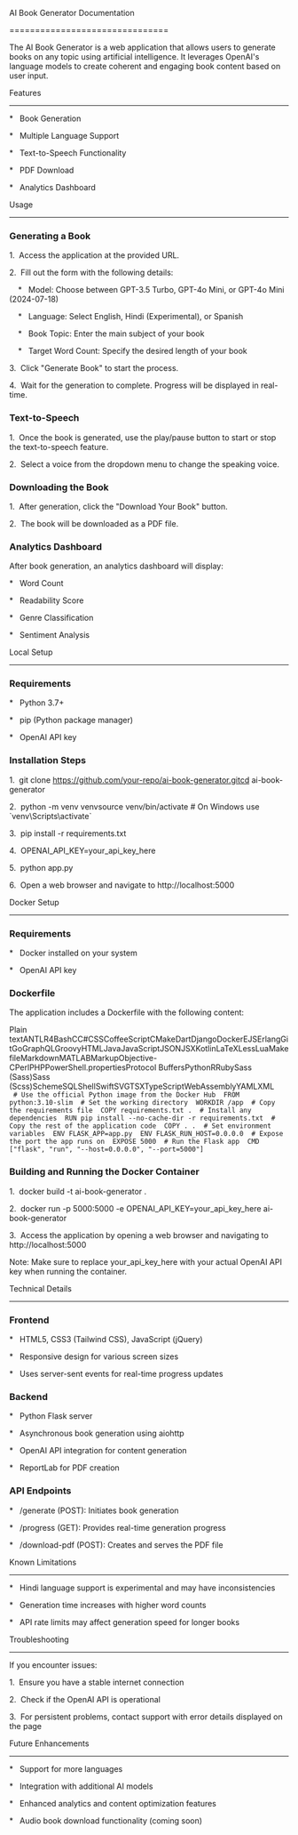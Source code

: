 AI Book Generator Documentation

===============================

The AI Book Generator is a web application that allows users to generate books on any topic using artificial intelligence. It leverages OpenAI's language models to create coherent and engaging book content based on user input.

Features

--------

*   Book Generation

*   Multiple Language Support

*   Text-to-Speech Functionality

*   PDF Download

*   Analytics Dashboard

Usage

-----

### Generating a Book

1\.  Access the application at the provided URL.

2\.  Fill out the form with the following details:

    *   Model: Choose between GPT-3.5 Turbo, GPT-4o Mini, or GPT-4o Mini (2024-07-18)

    *   Language: Select English, Hindi (Experimental), or Spanish

    *   Book Topic: Enter the main subject of your book

    *   Target Word Count: Specify the desired length of your book

3\.  Click "Generate Book" to start the process.

4\.  Wait for the generation to complete. Progress will be displayed in real-time.

### Text-to-Speech

1\.  Once the book is generated, use the play/pause button to start or stop the text-to-speech feature.

2\.  Select a voice from the dropdown menu to change the speaking voice.

### Downloading the Book

1\.  After generation, click the "Download Your Book" button.

2\.  The book will be downloaded as a PDF file.

### Analytics Dashboard

After book generation, an analytics dashboard will display:

*   Word Count

*   Readability Score

*   Genre Classification

*   Sentiment Analysis

Local Setup

-----------

### Requirements

*   Python 3.7+

*   pip (Python package manager)

*   OpenAI API key

### Installation Steps

1\.  git clone https://github.com/your-repo/ai-book-generator.gitcd ai-book-generator

2\.  python -m venv venvsource venv/bin/activate # On Windows use \`venv\\Scripts\\activate\`

3\.  pip install -r requirements.txt

4\.  OPENAI\_API\_KEY=your\_api\_key\_here

5\.  python app.py

6\.  Open a web browser and navigate to http://localhost:5000

Docker Setup

------------

### Requirements

*   Docker installed on your system

*   OpenAI API key

### Dockerfile

The application includes a Dockerfile with the following content:

Plain textANTLR4BashCC#CSSCoffeeScriptCMakeDartDjangoDockerEJSErlangGitGoGraphQLGroovyHTMLJavaJavaScriptJSONJSXKotlinLaTeXLessLuaMakefileMarkdownMATLABMarkupObjective-CPerlPHPPowerShell.propertiesProtocol BuffersPythonRRubySass (Sass)Sass (Scss)SchemeSQLShellSwiftSVGTSXTypeScriptWebAssemblyYAMLXML`   # Use the official Python image from the Docker Hub  FROM python:3.10-slim  # Set the working directory  WORKDIR /app  # Copy the requirements file  COPY requirements.txt .  # Install any dependencies  RUN pip install --no-cache-dir -r requirements.txt  # Copy the rest of the application code  COPY . .  # Set environment variables  ENV FLASK_APP=app.py  ENV FLASK_RUN_HOST=0.0.0.0  # Expose the port the app runs on  EXPOSE 5000  # Run the Flask app  CMD ["flask", "run", "--host=0.0.0.0", "--port=5000"]   `

### Building and Running the Docker Container

1\.  docker build -t ai-book-generator .

2\.  docker run -p 5000:5000 -e OPENAI\_API\_KEY=your\_api\_key\_here ai-book-generator

3\.  Access the application by opening a web browser and navigating to http://localhost:5000

Note: Make sure to replace your\_api\_key\_here with your actual OpenAI API key when running the container.

Technical Details

-----------------

### Frontend

*   HTML5, CSS3 (Tailwind CSS), JavaScript (jQuery)

*   Responsive design for various screen sizes

*   Uses server-sent events for real-time progress updates

### Backend

*   Python Flask server

*   Asynchronous book generation using aiohttp

*   OpenAI API integration for content generation

*   ReportLab for PDF creation

### API Endpoints

*   /generate (POST): Initiates book generation

*   /progress (GET): Provides real-time generation progress

*   /download-pdf (POST): Creates and serves the PDF file

Known Limitations

-----------------

*   Hindi language support is experimental and may have inconsistencies

*   Generation time increases with higher word counts

*   API rate limits may affect generation speed for longer books

Troubleshooting

---------------

If you encounter issues:

1\.  Ensure you have a stable internet connection

2\.  Check if the OpenAI API is operational

3\.  For persistent problems, contact support with error details displayed on the page

Future Enhancements

-------------------

*   Support for more languages

*   Integration with additional AI models

*   Enhanced analytics and content optimization features

*   Audio book download functionality (coming soon)
